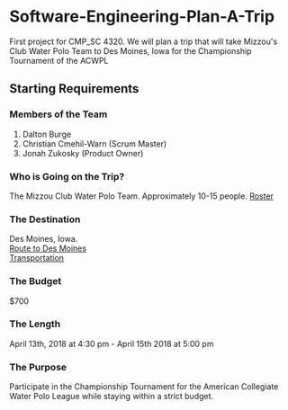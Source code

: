 # Software-Engineering-Plan-A-Trip
First project for CMP_SC 4320. We will plan a trip that will take Mizzou's Club Water Polo Team to Des Moines, Iowa for the Championship Tournament of the ACWPL

## Starting Requirements

### Members of the Team
  1. Dalton Burge
  2. Christian Cmehil-Warn (Scrum Master)
  3. Jonah Zukosky (Product Owner)
### Who is Going on the Trip?
  The Mizzou Club Water Polo Team. Approximately 10-15 people.
  [Roster](roster.md)
### The Destination
  Des Moines, Iowa.  
  [Route to Des Moines](route.md)  
  [Transportation](transportation.md)
### The Budget
  $700
### The Length
  April 13th, 2018 at 4:30 pm - April 15th 2018 at 5:00 pm
### The Purpose
  Participate in the Championship Tournament for the American Collegiate Water Polo League while staying within a strict budget.
